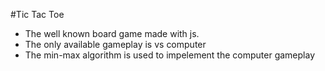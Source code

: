 #Tic Tac Toe
- The well known board game made with js.
- The only available gameplay is vs computer
- The min-max algorithm is used to impelement the computer gameplay
